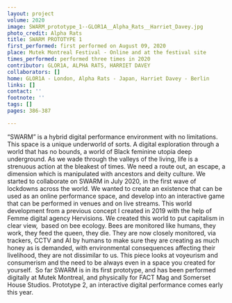 ```yaml
---
layout: project
volume: 2020
image: SWARM_prototype_1--GLOR1A__Alpha_Rats__Harriet_Davey.jpg
photo_credit: Alpha Rats
title: SWARM PROTOTYPE 1
first_performed: first performed on August 09, 2020
place: Mutek Montreal Festival - Online and at the festival site
times_performed: performed three times in 2020
contributor: GLOR1A, ALPHA RATS, HARRIET DAVEY
collaborators: []
home: GLOR1A - London, Alpha Rats - Japan, Harriet Davey - Berlin
links: []
contact: ''
footnote: ''
tags: []
pages: 386-387

---
```


“SWARM” is a hybrid digital performance environment with no limitations. This space is a unique underworld of sorts. A digital exploration through a world that has no bounds, a world of Black feminine utopia deep underground. As we wade through the valleys of the living, life is a strenuous action at the bleakest of times. We need a route out, an escape, a dimension which is manipulated with ancestors and deity culture. We started to collaborate on SWARM in July 2020, in the first wave of lockdowns across the world. We wanted to create an existence that can be used as an online performance space, and develop into an interactive game that can be performed in venues and on live streams. This world development from a previous concept I created in 2019 with the help of Femme digital agency Hervisions. We created this world to put capitalism in clear view,  based on bee ecology. Bees are monitored like humans, they work, they feed the queen, they die. They are now closely monitored, via trackers, CCTV and AI by humans to make sure they are creating as much honey as is demanded, with environmental consequences affecting their livelihood, they are not dissimilar to us. This piece looks at voyeurism and consumerism and the need to be always even in a space you created for yourself. 
So far SWARM is in its first prototype, and has been performed digitally at Mutek Montreal, and physically for FACT Mag and Somerset House Studios. Prototype 2, an interactive digital performance comes early this year. 
